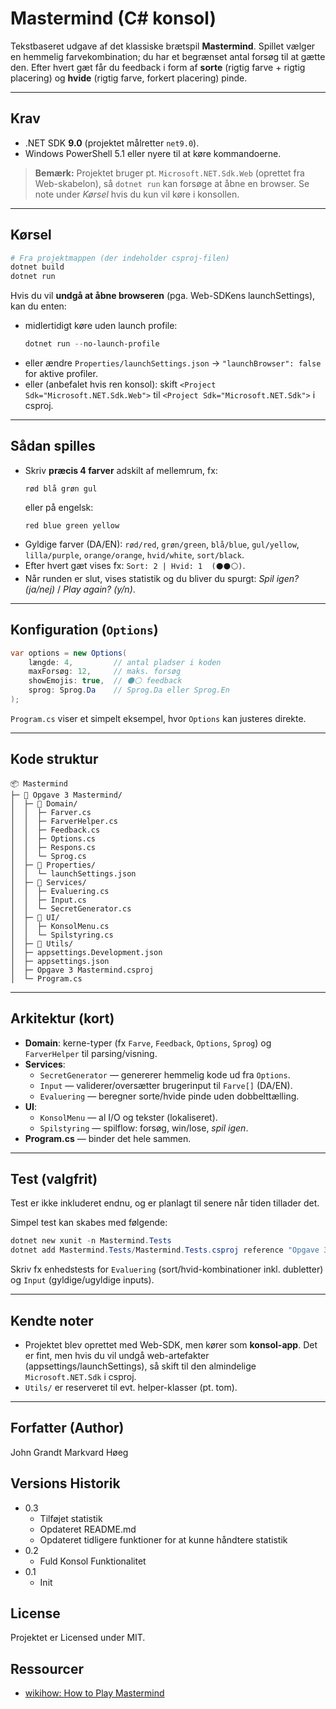 # Mastermind (C# konsol)

Tekstbaseret udgave af det klassiske brætspil **Mastermind**. Spillet vælger en hemmelig farvekombination; du har et begrænset antal forsøg til at gætte den. Efter hvert gæt får du feedback i form af **sorte** (rigtig farve + rigtig placering) og **hvide** (rigtig farve, forkert placering) pinde.

---

## Krav
- .NET SDK **9.0** (projektet målretter `net9.0`).
- Windows PowerShell 5.1 eller nyere til at køre kommandoerne.

> **Bemærk:** Projektet bruger pt. `Microsoft.NET.Sdk.Web` (oprettet fra Web-skabelon), så `dotnet run` kan forsøge at åbne en browser. Se note under *Kørsel* hvis du kun vil køre i konsollen.

---

## Kørsel

```powershell
# Fra projektmappen (der indeholder csproj-filen)
dotnet build
dotnet run
```

Hvis du vil **undgå at åbne browseren** (pga. Web-SDKens launchSettings), kan du enten:
- midlertidigt køre uden launch profile:
  ```powershell
  dotnet run --no-launch-profile
  ```
- eller ændre `Properties/launchSettings.json` → `"launchBrowser": false` for aktive profiler.
- eller (anbefalet hvis ren konsol): skift `<Project Sdk="Microsoft.NET.Sdk.Web">` til `<Project Sdk="Microsoft.NET.Sdk">` i csproj.

---

## Sådan spilles

- Skriv **præcis 4 farver** adskilt af mellemrum, fx:
  ```
  rød blå grøn gul
  ```
  eller på engelsk:
  ```
  red blue green yellow
  ```
- Gyldige farver (DA/EN): `rød/red`, `grøn/green`, `blå/blue`, `gul/yellow`, `lilla/purple`, `orange/orange`, `hvid/white`, `sort/black`.
- Efter hvert gæt vises fx: `Sort: 2 | Hvid: 1  (⚫⚫⚪)`.
- Når runden er slut, vises statistik og du bliver du spurgt: *Spil igen? (ja/nej)* / *Play again? (y/n)*.

---

## Konfiguration (`Options`)

```csharp
var options = new Options(
    længde: 4,         // antal pladser i koden
    maxForsøg: 12,     // maks. forsøg
    showEmojis: true,  // ⚫⚪ feedback
    sprog: Sprog.Da    // Sprog.Da eller Sprog.En
);
```

`Program.cs` viser et simpelt eksempel, hvor `Options` kan justeres direkte.

---

## Kode struktur

```text
📦 Mastermind
├─ 📂 Opgave 3 Mastermind/
│  ├─ 📂 Domain/
│  │  ├─ Farver.cs
│  │  ├─ FarverHelper.cs
│  │  ├─ Feedback.cs
│  │  ├─ Options.cs
│  │  ├─ Respons.cs
│  │  └─ Sprog.cs
│  ├─ 📂 Properties/
│  │  └─ launchSettings.json
│  ├─ 📂 Services/
│  │  ├─ Evaluering.cs
│  │  ├─ Input.cs
│  │  └─ SecretGenerator.cs
│  ├─ 📂 UI/
│  │  ├─ KonsolMenu.cs
│  │  └─ Spilstyring.cs
│  ├─ 📂 Utils/
│  ├─ appsettings.Development.json
│  ├─ appsettings.json
│  ├─ Opgave 3 Mastermind.csproj
│  └─ Program.cs
```

---

## Arkitektur (kort)

- **Domain**: kerne-typer (fx `Farve`, `Feedback`, `Options`, `Sprog`) og `FarverHelper` til parsing/visning.
- **Services**:
  - `SecretGenerator` — genererer hemmelig kode ud fra `Options`.
  - `Input` — validerer/oversætter brugerinput til `Farve[]` (DA/EN).
  - `Evaluering` — beregner sorte/hvide pinde uden dobbelttælling.
- **UI**:
  - `KonsolMenu` — al I/O og tekster (lokaliseret).
  - `Spilstyring` — spilflow: forsøg, win/lose, *spil igen*.
- **Program.cs** — binder det hele sammen.

---

## Test (valgfrit)
Test er ikke inkluderet endnu, og er planlagt til senere når tiden tillader det.

Simpel test kan skabes med følgende:
```powershell
dotnet new xunit -n Mastermind.Tests
dotnet add Mastermind.Tests/Mastermind.Tests.csproj reference "Opgave 3 Mastermind/Opgave 3 Mastermind.csproj"
```

Skriv fx enhedstests for `Evaluering` (sort/hvid-kombinationer inkl. dubletter) og `Input` (gyldige/ugyldige inputs).

---

## Kendte noter
- Projektet blev oprettet med Web-SDK, men kører som **konsol-app**. Det er fint, men hvis du vil undgå web-artefakter (appsettings/launchSettings), så skift til den almindelige `Microsoft.NET.Sdk` i csproj.
- `Utils/` er reserveret til evt. helper-klasser (pt. tom).

---

## Forfatter (Author)
John Grandt Markvard Høeg

## Versions Historik
* 0.3
    * Tilføjet statistik
    * Opdateret README.md
    * Opdateret tidligere funktioner for at kunne håndtere statistik
* 0.2
    * Fuld Konsol Funktionalitet
* 0.1
    * Init

## License
Projektet er Licensed under MIT.

## Ressourcer
- [wikihow: How to Play Mastermind](https://www.wikihow.com/Play-Mastermind)
